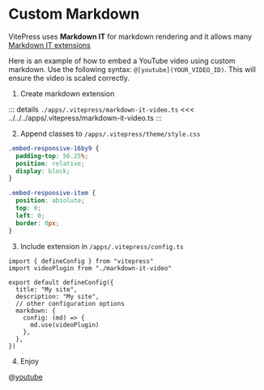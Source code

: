 # Custom Markdown

VitePress uses **Markdown IT** for markdown rendering and it allows many [Markdown IT extensions](https://vitepress.dev/guide/markdown#advanced-configuration)

Here is an example of how to embed a YouTube video using custom markdown. Use the following syntax: `@[youtube](YOUR_VIDEO_ID)`. This will ensure the video is scaled correctly.

1. Create markdown extension

::: details `./apps/.vitepress/markdown-it-video.ts`
<<< ../../../apps/.vitepress/markdown-it-video.ts
:::

2. Append classes to `/apps/.vitepress/theme/style.css`

```css
.embed-responsive-16by9 {
  padding-top: 56.25%;
  position: relative;
  display: block;
}

.embed-responsive-item {
  position: absolute;
  top: 0;
  left: 0;
  border: 0px;
}
```

3. Include extension in `/apps/.vitepress/config.ts`

```ts{2,8-12}
import { defineConfig } from "vitepress"
import videoPlugin from "./markdown-it-video"

export default defineConfig({
  title: "My site",
  description: "My site",
  // other configuration options
  markdown: {
    config: (md) => {
      md.use(videoPlugin)
    },
  },
})

```

4. Enjoy

@[youtube](mSd9nmPM7Vg)
